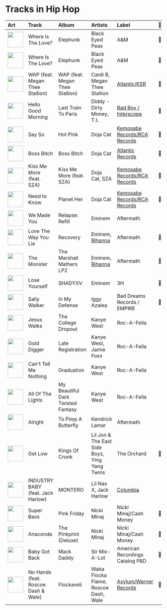 # Tracks in Hip Hop

| Art                                                                                              | Track                               | Album                             | Artists                                       | Label                                                          | 💚   | 🔗                                                          |
|:-------------------------------------------------------------------------------------------------|:------------------------------------|:----------------------------------|:----------------------------------------------|:---------------------------------------------------------------|:----|:-----------------------------------------------------------|
| <img src="https://i.scdn.co/image/ab67616d0000b273e435b4dfdcf5e3c4a25663df" alt="" width="50" /> | Where Is The Love?                  | Elephunk                          | Black Eyed Peas                               | A&M                                                            | 💚   | [🔗](https://open.spotify.com/track/3CNqo3gYrfexdrtjFmC9he) |
| <img src="https://i.scdn.co/image/ab67616d0000b27329a42ba069a854c9078377b4" alt="" width="50" /> | Where Is The Love?                  | Elephunk                          | Black Eyed Peas                               | A&M                                                            | 💚   | [🔗](https://open.spotify.com/track/0xmjwnQ3FNE6HuWCt2nHdZ) |
| <img src="https://i.scdn.co/image/ab67616d0000b273c450c89d3eb750d3535b0a0c" alt="" width="50" /> | WAP (feat. Megan Thee Stallion)     | WAP (feat. Megan Thee Stallion)   | Cardi B, Megan Thee Stallion                  | [Atlantic/KSR](../labels/atlantic_records.md)                  | 💚   | [🔗](https://open.spotify.com/track/4Oun2ylbjFKMPTiaSbbCih) |
| <img src="https://i.scdn.co/image/ab67616d0000b2730b1cfc3df4d9d5d4cbce9208" alt="" width="50" /> | Hello Good Morning                  | Last Train To Paris               | Diddy - Dirty Money, T.I.                     | [Bad Boy / Interscope](../labels/interscope.md)                | 💚   | [🔗](https://open.spotify.com/track/7yzSijmAyOMBcHrK6Tfsoe) |
| <img src="https://i.scdn.co/image/ab67616d0000b27382b243023b937fd579a35533" alt="" width="50" /> | Say So                              | Hot Pink                          | Doja Cat                                      | [Kemosabe Records/RCA Records](../labels/rca_records_label.md) | 💚   | [🔗](https://open.spotify.com/track/3Dv1eDb0MEgF93GpLXlucZ) |
| <img src="https://i.scdn.co/image/ab67616d0000b27310356a0e81371e6644cb1371" alt="" width="50" /> | Boss Bitch                          | Boss Bitch                        | Doja Cat                                      | [Atlantic Records](../labels/atlantic_records.md)              | 💚   | [🔗](https://open.spotify.com/track/78qd8dvwea0Gosb6Fe6j3k) |
| <img src="https://i.scdn.co/image/ab67616d0000b273908280d9807127e185b71d56" alt="" width="50" /> | Kiss Me More (feat. SZA)            | Kiss Me More (feat. SZA)          | Doja Cat, SZA                                 | [Kemosabe Records/RCA Records](../labels/rca_records_label.md) | 💚   | [🔗](https://open.spotify.com/track/748mdHapucXQri7IAO8yFK) |
| <img src="https://i.scdn.co/image/ab67616d0000b2734df3245f26298a1579ecc321" alt="" width="50" /> | Need to Know                        | Planet Her                        | Doja Cat                                      | [Kemosabe Records/RCA Records](../labels/rca_records_label.md) | 💚   | [🔗](https://open.spotify.com/track/3Vi5XqYrmQgOYBajMWSvCi) |
| <img src="https://i.scdn.co/image/ab67616d0000b273506c4cc93e5a6234164125e1" alt="" width="50" /> | We Made You                         | Relapse: Refill                   | Eminem                                        | Aftermath                                                      |     | [🔗](https://open.spotify.com/track/4UMTp91LHhvW33ol9ZQH0Q) |
| <img src="https://i.scdn.co/image/ab67616d0000b273c08d5fa5c0f1a834acef5100" alt="" width="50" /> | Love The Way You Lie                | Recovery                          | Eminem, [Rihanna](../artists/rihanna.md)      | Aftermath                                                      | 💚   | [🔗](https://open.spotify.com/track/15JINEqzVMv3SvJTAXAKED) |
| <img src="https://i.scdn.co/image/ab67616d0000b27357195dfe8926f713b21d6cac" alt="" width="50" /> | The Monster                         | The Marshall Mathers LP2          | Eminem, [Rihanna](../artists/rihanna.md)      | Aftermath                                                      | 💚   | [🔗](https://open.spotify.com/track/48RrDBpOSSl1aLVCalGl5C) |
| <img src="https://i.scdn.co/image/ab67616d0000b27331aafa752187cb0284307200" alt="" width="50" /> | Lose Yourself                       | SHADYXV                           | Eminem                                        | 3H                                                             | 💚   | [🔗](https://open.spotify.com/track/77Ft1RJngppZlq59B6uP0z) |
| <img src="https://i.scdn.co/image/ab67616d0000b273fc26c1e9b1cc4ecd87e9ddef" alt="" width="50" /> | Sally Walker                        | In My Defense                     | Iggy Azalea                                   | Bad Dreams Records / EMPIRE                                    | 💚   | [🔗](https://open.spotify.com/track/1bPoQ1zaUWZmiYrckwfulU) |
| <img src="https://i.scdn.co/image/ab67616d0000b27325b055377757b3cdd6f26b78" alt="" width="50" /> | Jesus Walks                         | The College Dropout               | Kanye West                                    | Roc-A-Fella                                                    |     | [🔗](https://open.spotify.com/track/5g1vtHqi9uV7xtYeCcFOBx) |
| <img src="https://i.scdn.co/image/ab67616d0000b273428d2255141c2119409a31b2" alt="" width="50" /> | Gold Digger                         | Late Registration                 | Kanye West, Jamie Foxx                        | Roc-A-Fella                                                    |     | [🔗](https://open.spotify.com/track/1PS1QMdUqOal0ai3Gt7sDQ) |
| <img src="https://i.scdn.co/image/ab67616d0000b27326f7f19c7f0381e56156c94a" alt="" width="50" /> | Can't Tell Me Nothing               | Graduation                        | Kanye West                                    | Roc-A-Fella                                                    |     | [🔗](https://open.spotify.com/track/0mEdbdeRFQwBhN4xfyIeUM) |
| <img src="https://i.scdn.co/image/ab67616d0000b273d9194aa18fa4c9362b47464f" alt="" width="50" /> | All Of The Lights                   | My Beautiful Dark Twisted Fantasy | Kanye West                                    | Roc-A-Fella                                                    |     | [🔗](https://open.spotify.com/track/22L7bfCiAkJo5xGSQgmiIO) |
| <img src="https://i.scdn.co/image/ab67616d0000b273cdb645498cd3d8a2db4d05e1" alt="" width="50" /> | Alright                             | To Pimp A Butterfly               | Kendrick Lamar                                | Aftermath                                                      |     | [🔗](https://open.spotify.com/track/3iVcZ5G6tvkXZkZKlMpIUs) |
| <img src="https://i.scdn.co/image/ab67616d0000b2733ba0e7112f965bfda72b1c5b" alt="" width="50" /> | Get Low                             | Kings Of Crunk                    | Lil Jon & The East Side Boyz, Ying Yang Twins | The Orchard                                                    | 💚   | [🔗](https://open.spotify.com/track/0r2Bul2NuCViraT2zX1l5j) |
| <img src="https://i.scdn.co/image/ab67616d0000b273be82673b5f79d9658ec0a9fd" alt="" width="50" /> | INDUSTRY BABY (feat. Jack Harlow)   | MONTERO                           | Lil Nas X, Jack Harlow                        | [Columbia](../labels/columbia.md)                              |     | [🔗](https://open.spotify.com/track/5Z9KJZvQzH6PFmb8SNkxuk) |
| <img src="https://i.scdn.co/image/ab67616d0000b27343f15453faa4973061411a79" alt="" width="50" /> | Super Bass                          | Pink Friday                       | Nicki Minaj                                   | Nicki Minaj/Cash Money                                         | 💚   | [🔗](https://open.spotify.com/track/2jSwKQBouf0brIcxGfA9CZ) |
| <img src="https://i.scdn.co/image/ab67616d0000b2730f79d1616e3b02368d41f458" alt="" width="50" /> | Anaconda                            | The Pinkprint (Deluxe)            | Nicki Minaj                                   | Nicki Minaj/Cash Money                                         | 💚   | [🔗](https://open.spotify.com/track/794F99D5BQHS5ZGRXAs7I5) |
| <img src="https://i.scdn.co/image/ab67616d0000b273f82c7e4376cf8267fb396b7d" alt="" width="50" /> | Baby Got Back                       | Mack Daddy                        | Sir Mix-A-Lot                                 | American Recordings Catalog P&D                                | 💚   | [🔗](https://open.spotify.com/track/1SAkL1mYNJlaqnBQxVZrRl) |
| <img src="https://i.scdn.co/image/fade577145599daff924bb7b28386a84f67bd1db" alt="" width="50" /> | No Hands (feat. Roscoe Dash & Wale) | Flockaveli                        | Waka Flocka Flame, Roscoe Dash, Wale          | [Asylum/Warner Records](../labels/asylum.md)                   | 💚   | [🔗](https://open.spotify.com/track/03tqyYWC9Um2ZqU0ZN849H) |
